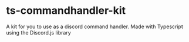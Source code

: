 # ts-commandhandler-kit
A kit for you to use as a discord command handler. Made with Typescript using the Discord.js library
